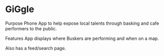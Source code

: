 # GiGgle

Purpose
Phone App to help expose local talents through basking and cafe performers to the public.

Features
App displays where Buskers are performing and when on a map.

Also has a feed/search page.
